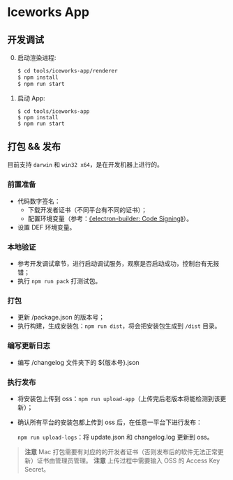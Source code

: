 # Iceworks App

## 开发调试

0. 启动渲染进程:

    ```bash
    $ cd tools/iceworks-app/renderer
    $ npm install
    $ npm run start
    ```
0. 启动 App:

    ```
    $ cd tools/iceworks-app
    $ npm install
    $ npm run start
    ```

## 打包 && 发布

目前支持 `darwin` 和 `win32 x64`，是在开发机器上进行的。

### 前置准备

- 代码数字签名：
    - 下载开发者证书（不同平台有不同的证书）；
    - 配置环境变量（参考：[《electron-builder: Code Signing》](https://www.electron.build/code-signing)）。
- 设置 DEF 环境变量。

### 本地验证

- 参考开发调试章节，进行启动调试服务，观察是否启动成功，控制台有无报错；
- 执行 `npm run pack` 打测试包。

### 打包

- 更新 /package.json 的版本号；
- 执行构建，生成安装包：`npm run dist`，将会把安装包生成到 `/dist` 目录。

### 编写更新日志

- 编写 /changelog 文件夹下的 ${版本号}.json

### 执行发布

- 将安装包上传到 oss：`npm run upload-app`（上传完后老版本将能检测到该更新）；
- 确认所有平台的安装包都上传到 oss 后，在任意一平台下进行发布：
  
  `npm run upload-logs`：将 update.json 和 changelog.log 更新到 oss。

> **注意** Mac 打包需要有对应的的开发者证书（否则发布后的软件无法正常更新）证书由管理员管理。
> **注意** 上传过程中需要输入 OSS 的 Access Key Secret。
